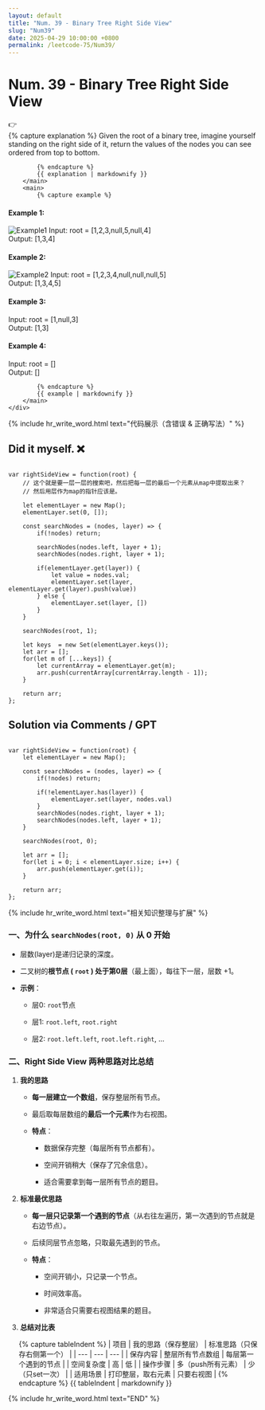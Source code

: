 ```yaml
---
layout: default
title: "Num. 39 - Binary Tree Right Side View"
slug: "Num39"
date: 2025-04-29 10:00:00 +0800
permalink: /leetcode-75/Num39/
---
```


# Num. 39 - Binary Tree Right Side View

<aside class="asideDiv">
    <div>👉</div>
    <div>
        <main>
            {% capture explanation %}
Given the root of a binary tree, imagine yourself standing on the right side of it, return the values of the nodes you can see ordered from top to bottom.

            {% endcapture %}
            {{ explanation | markdownify }}
        </main>
        <main>
            {% capture example %}
#### Example 1:
<img 
src="{{ '/assets/images/leetcode/Binary-Tree-Right-Side-View-example1.png' | relative_url }}" 
alt="Example1"
class="leetcode-example-image" 
style="max-width: 15em;"
/>
Input: root = [1,2,3,null,5,null,4]  
Output: [1,3,4]

#### Example 2:
<img 
src="{{ '/assets/images/leetcode/Binary-Tree-Right-Side-View-example2.png' | relative_url }}" 
alt="Example2"
class="leetcode-example-image" 
style="max-width: 20em;"
/>
Input: root = [1,2,3,4,null,null,null,5]  
Output: [1,3,4,5]

#### Example 3:
Input: root = [1,null,3]  
Output: [1,3]

#### Example 4:
Input: root = []  
Output: []

            {% endcapture %}
            {{ example | markdownify }}
        </main>
    </div>
</aside>

{% include hr_write_word.html text="代码展示（含错误 & 正确写法）" %}

## **Did it myself.** &#x274C;
<pre><code class="language-js">
var rightSideView = function(root) {
    // 这个就是要一层一层的搜索吧，然后把每一层的最后一个元素从map中提取出来？
    // 然后用层作为map的指针应该是。

    let elementLayer = new Map();
    elementLayer.set(0, []);

    const searchNodes = (nodes, layer) => {
        if(!nodes) return;

        searchNodes(nodes.left, layer + 1);
        searchNodes(nodes.right, layer + 1);

        if(elementLayer.get(layer)) {
            let value = nodes.val;
            elementLayer.set(layer, elementLayer.get(layer).push(value))
        } else {
            elementLayer.set(layer, [])
        }
    }

    searchNodes(root, 1);

    let keys  = new Set(elementLayer.keys());
    let arr = [];
    for(let m of [...keys]) {
        let currentArray = elementLayer.get(m);
        arr.push(currentArray[currentArray.length - 1]);
    }
    
    return arr;
};
</code></pre>

## **Solution via Comments / GPT**
<pre><code class="language-js">
var rightSideView = function(root) {
    let elementLayer = new Map();

    const searchNodes = (nodes, layer) => {
        if(!nodes) return;

        if(!elementLayer.has(layer)) {
            elementLayer.set(layer, nodes.val)
        }
        searchNodes(nodes.right, layer + 1);
        searchNodes(nodes.left, layer + 1);
    }

    searchNodes(root, 0);

    let arr = [];
    for(let i = 0; i < elementLayer.size; i++) {
        arr.push(elementLayer.get(i));
    }
    
    return arr;
};
</code></pre>


{% include hr_write_word.html text="相关知识整理与扩展" %}

### **一、为什么 `searchNodes(root, 0)` 从 0 开始**

- 层数(layer)是递归记录的深度。

- 二叉树的**根节点 ( `root` ) 处于第0层**（最上面），每往下一层，层数 +1。

- **示例**：

    - 层0:  `root`节点

    - 层1:  `root.left`, `root.right`

    - 层2:  `root.left.left`, `root.left.right`, ...

### **二、Right Side View 两种思路对比总结**

1. **我的思路**

    - **每一层建立一个数组**，保存整层所有节点。

    - 最后取每层数组的**最后一个元素**作为右视图。

    - **特点**：

        - 数据保存完整（每层所有节点都有）。

        - 空间开销稍大（保存了冗余信息）。

        - 适合需要拿到每一层所有节点的题目。

2. **标准最优思路**

    - **每一层只记录第一个遇到的节点**（从右往左遍历，第一次遇到的节点就是右边节点）。

    - 后续同层节点忽略，只取最先遇到的节点。

    - **特点**：

        - 空间开销小，只记录一个节点。

        - 时间效率高。

        - 非常适合只需要右视图结果的题目。

3. **总结对比表**
    
<div style="margin-left: 1.5em;">
{% capture tableIndent %}
| 项目 | 我的思路（保存整层） | 标准思路（只保存右侧第一个） |
| --- | --- | --- |
| 保存内容 | 整层所有节点数组 | 每层第一个遇到的节点 |
| 空间复杂度 | 高 | 低 |
| 操作步骤 | 多（push所有元素） | 少（只set一次） |
| 适用场景 | 打印整层，取右元素 | 只要右视图 |
{% endcapture %}
{{ tableIndent | markdownify }}
</div>


{% include hr_write_word.html text="END" %}
